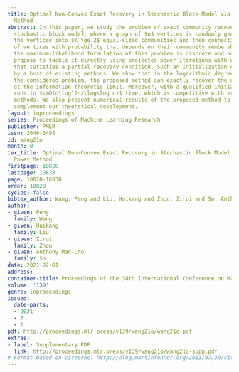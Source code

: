 ```yaml
---
title: Optimal Non-Convex Exact Recovery in Stochastic Block Model via Projected Power
  Method
abstract: In this paper, we study the problem of exact community recovery in the symmetric
  stochastic block model, where a graph of $n$ vertices is randomly generated by partitioning
  the vertices into $K \ge 2$ equal-sized communities and then connecting each pair
  of vertices with probability that depends on their community memberships. Although
  the maximum-likelihood formulation of this problem is discrete and non-convex, we
  propose to tackle it directly using projected power iterations with an initialization
  that satisfies a partial recovery condition. Such an initialization can be obtained
  by a host of existing methods. We show that in the logarithmic degree regime of
  the considered problem, the proposed method can exactly recover the underlying communities
  at the information-theoretic limit. Moreover, with a qualified initialization, it
  runs in $\mO(n\log^2n/\log\log n)$ time, which is competitive with existing state-of-the-art
  methods. We also present numerical results of the proposed method to support and
  complement our theoretical development.
layout: inproceedings
series: Proceedings of Machine Learning Research
publisher: PMLR
issn: 2640-3498
id: wang21o
month: 0
tex_title: Optimal Non-Convex Exact Recovery in Stochastic Block Model via Projected
  Power Method
firstpage: 10828
lastpage: 10838
page: 10828-10838
order: 10828
cycles: false
bibtex_author: Wang, Peng and Liu, Huikang and Zhou, Zirui and So, Anthony Man-Cho
author:
- given: Peng
  family: Wang
- given: Huikang
  family: Liu
- given: Zirui
  family: Zhou
- given: Anthony Man-Cho
  family: So
date: 2021-07-01
address:
container-title: Proceedings of the 38th International Conference on Machine Learning
volume: '139'
genre: inproceedings
issued:
  date-parts:
  - 2021
  - 7
  - 1
pdf: http://proceedings.mlr.press/v139/wang21o/wang21o.pdf
extras:
- label: Supplementary PDF
  link: http://proceedings.mlr.press/v139/wang21o/wang21o-supp.pdf
# Format based on citeproc: http://blog.martinfenner.org/2013/07/30/citeproc-yaml-for-bibliographies/
---
```

